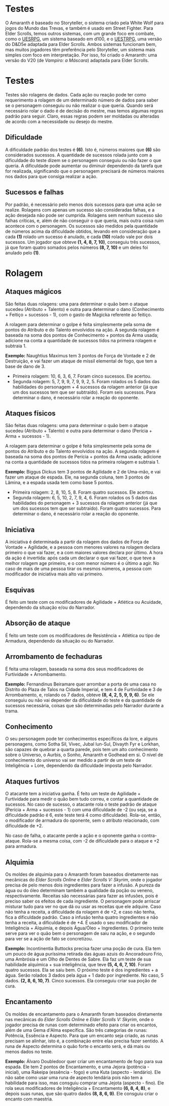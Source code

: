 # Testes

O Amaranth é baseado no Storyteller, o sistema criado pela White Wolf para jogos do Mundo das Trevas, e também é usado em Street Fighter. Para Elder Scrolls, temos outros sistemas, com um grande foco em combate, como o [UESRPG](https://www.reddit.com/r/UESRPG/), um sistema baseado em d100, e o [UESTRPG](https://uestrpg.wixsite.com/home), uma versão do D&D5e adaptada para Elder Scrolls. Ambos sistemas funcionam bem, mas muitos jogadores têm preferência pelo Storyteller, um sistema mais simples com foco em interpretação. Por isso, foi criado o Amaranth: uma versão do V20 (de _Vampiro: a Máscara_) adaptada para Elder Scrolls.

# Testes
Testes são rolagens de dados. Cada ação ou reação pode ter como requerimento a rolagem de um determinado número de dados para saber se o personagem conseguiu ou não realizar o que queria. Quando será necessário rolar o dado é de decisão do mestre, mas temos algumas regras padrão para seguir. Claro, essas regras podem ser moldadas ou alteradas de acordo com a necessidade ou desejo do mestre.

## Dificuldade
A dificuldade padrão dos testes é **(6)**. Isto é, números maiores que **(6)** são considerados sucessos. A quantidade de sucessos rolada junto com a dificuldade do teste dizem se o personagem conseguiu ou não fazer o que queria. A dificuldade pode aumentar ou diminuir dependendo da tarefa que for realizada, significando que o personagem precisará de números maiores nos dados para que consiga realizar a ação.

## Sucessos e falhas
Por padrão, é necessário pelo menos dois sucessos para que uma ação se realize. Rolagens com apenas um sucesso são consideradas falhas, e a ação desejada não pode ser cumprida. Rolagens sem nenhum sucesso são falhas críticas, e, além de não conseguir o que queria, mais outra coisa ruim acontece com o personagem. Os sucessos são medidos pela quantidade de números acima da dificuldade obtidos, levando em consideração que a cada **(1)** rolado um sucesso é anulado, e cada **(10)** rolado vale por dois sucessos. Um jogador que obteve **(1, 4, 8, 7, 10)**, conseguiu três sucessos, já que foram quatro somados pelos números **(8, 7, 10)** e um deles foi anulado pelo **(1)**.

# Rolagem
## Ataques mágicos
São feitas duas rolagens: uma para determinar o quão bem o ataque sucedeu (Atributo + Talento) e outra para determinar o dano (Conhecimento + Feitiço + sucessos - 1), com o gasto de Magicka referente ao feitiço.

A rolagem para determinar o golpe é feita simplesmente pela soma de pontos do Atributo e do Talento envolvidos na ação. A segunda rolagem é baseada na soma dos pontos de Conhecimento + pontos da Arma usada; adicione na conta a quantidade de sucessos tidos na primeira rolagem e subtraia 1. 

**Exemplo:** Naughtius Maximus tem 3 pontos de Força de Vontade e 2 de Destruição, e vai fazer um ataque de míssil elemental de fogo, que tem a base de dano de 3.
* Primeira rolagem: 10, 6, 3, 6, 7. Foram cinco sucessos. Ele acertou.
* Segunda rolagem: 5, 7, 9, 9, 7, 9, 9, 2, 5. Foram rolados os 5 dados das habilidades do personagem + 4 sucessos da rolagem anterior (já que um dos sucessos tem que ser subtraído). Foram seis sucessos. Para determinar o dano, é necessário rolar a reação do oponente.

## Ataques físicos
São feitas duas rolagens: uma para determinar o quão bem o ataque sucedeu (Atributo + Talento) e outra para determinar o dano (Perícia + Arma + sucessos - 1). 

A rolagem para determinar o golpe é feita simplesmente pela soma de pontos do Atributo e do Talento envolvidos na ação. A segunda rolagem é baseada na soma dos pontos de Perícia + pontos da Arma usada; adicione na conta a quantidade de sucessos tidos na primeira rolagem e subtraia 1. 

**Exemplo:** Biggus Dickus tem 3 pontos de Agilidade e 2 de Uma-mão, e vai fazer um ataque de espada. Ele, na segunda coluna, tem 3 pontos de Lâmina, e a espada usada tem como base 5 pontos.
* Primeira rolagem: 2, 8, 10, 5, 8. Foram quatro sucessos. Ele acertou.
* Segunda rolagem: 6, 5, 10, 2, 7, 9, 4, 6. Foram rolados os 5 dados das habilidades do personagem + 3 sucessos da rolagem anterior (já que um dos sucessos tem que ser subtraído). Foram quatro sucessos. Para determinar o dano, é necessário rolar a reação do oponente.

## Iniciativa
A iniciativa é determinada a partir da rolagem dos dados de Força de Vontade + Agilidade, e a pessoa com menores valores na rolagem declara primeiro o que vai fazer, e a com maiores valores declara por último. A hora da ação é invertida: após cada um declarar o que vai fazer, o que teve a melhor rolagem age primeiro, e o com menor número é o último a agir. No caso de mais de uma pessoa tirar os mesmos números, a pessoa com modificador de iniciativa mais alto vai primeiro.

## Esquivas
É feito um teste com os modificadores de Agilidade + Atlética ou Acuidade, dependendo da situação e/ou do Narrador.

## Absorção de ataque
É feito um teste com os modificadores de Resistência + Atlética ou tipo de Armadura, dependendo da situação ou do Narrador.

## Arrombamento de fechaduras
É feita uma rolagem, baseada na soma dos seus modificadores de Furtividade + Arrombamento. 

**Exemplo:** Fernandinus Beiramare quer arrombar a porta de uma casa no Distrito do Plaza de Talos na Cidade Imperial, e tem 4 de Furtividade e 3 de Arrombamento, e, rolando os 7 dados, obteve **(8, 4, 2, 5, 9, 9, 6)**. Se ele conseguiu ou não vai depender da dificuldade do teste e da quantidade de sucessos necessária, coisas que são determinadas pelo Narrador durante a trama.

## Conhecimento
O seu personagem pode ter conhecimentos específicos da lore, e alguns personagens, como Sotha Sil, Vivec, Jubal lun-Sul, Divayth Fyr e Lorkhan, são capazes de quebrar a quarta parede, pois tem um alto conhecimento sobre o Universo, o Aurbis, o Sonho, Amaranth e Godhead em si. O nível de conhecimento do universo vai ser medido a partir de um teste de Inteligência + Lore, dependendo da dificuldade imposta pelo Narrador.

## Ataques furtivos
O atacante tem a iniciativa ganha. É feito um teste de Agilidade + Furtividade para medir o quão bem tudo correu, e contar a quantidade de sucessos. No caso de sucesso, o atacante rola o teste padrão de ataque (Perícia + Arma + sucessos - 1) com uma dificuldade de -2 (ou seja, se a dificuldade padrão é 6, este teste terá 4 como dificuldade). Rola-se, então, o modificador de armadura do oponente, sem o atributo relacionado, com dificuldade de +2. 

No caso de falha, o atacante perde a ação e o oponente ganha o contra-ataque. Rola-se a mesma coisa, com -2 de dificuldade para o ataque e +2 para armadura.

## Alquimia
Os moldes de alquimia para o Amaranth foram baseados diretamente nas mecânicas do *Elder Scrolls Online* e *Elder Scrolls V: Skyrim*, onde o jogador precisa de pelo menos dois ingredientes para fazer a infusão. A pureza da água ou do óleo determinam também a qualidade da poção ou veneno, respectivamente. Receitas são necessárias para fazer as infusões, pois é preciso saber os efeitos de cada ingrediente. O personagem pode arriscar misturar tudo para ver no que dá ou usar as receitas que ele adquire. Caso não tenha a receita, a dificuldade da rolagem é de +2, e caso não tenha, fica a dificuldade padrão. Caso a infusão tenha quatro ingredientes e não tenha a receita, a dificuldade é de +4. É usado o seu modificador de Inteligência + Alquimia, e depois Água/Óleo + Ingredientes. O primeiro teste serve para ver o quão bem o personagem de saiu na ação, e o segundo para ver se a ação de fato se concretizou.

**Exemplo:** Incontinentia Buttocks precisa fazer uma poção de cura. Ela tem um pouco de água puríssima retirada das águas azuis do Ancoradouro Frio, uma Ambrósia e um Olho de Dentes de Sabre. Ela faz um teste de sua habilidade alquímica + sua inteligência, que teve **(5, 4, 6, 7, 10)**. Foram quatro sucessos. Ela se saiu bem. O próximo teste é dos ingredientes + a água. Serão rolados 3 dados pela água + 1 dado por ingrediente. No caso, 5 dados. **(2, 8, 6, 10, 7)**. Cinco sucessos. Ela conseguiu criar sua poção de cura.

## Encantamento
Os moldes de encantamento para o Amaranth foram baseados diretamente nas mecânicas do *Elder Scrolls Online* e *Elder Scrolls V: Skyrim*, onde o jogador precisa de runas com determinado efeito para criar os encantos, além de uma Gema d'Alma específica. São três categorias de runas: Potência, Essência e Aspecto. Para que um encanto seja criado, as runas precisam se alinhar, isto é, a combinação entre elas precisa fazer sentido. A runa de Aspecto determina o quão forte o encanto será, e dá mais ou menos dados no teste. 

**Exemplo:** Álvaro Doubledoor quer criar um encantamento de fogo para sua espada. Ele tem 2 pontos de Encantamento, e uma Jejora (potência - inicial), uma Rakeipa (essência - fogo) e uma Kuta (aspecto - lendário). Ele não sabe como usar uma runa de aspecto lendária pois não tem a habilidade para isso, mas consguiu comprar uma Jejota (aspecto - fino). Ele rola seus modificadores de Inteligência + Encantamento **(6, 8, 4, 8)**, e depois suas runas, que são quatro dados **(8, 8, 6, 9)**. Ele consguiu criar o encanto com maestria. 